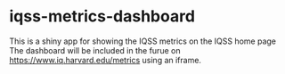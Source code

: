 # iqss-metrics-dashboard

This is a shiny app for showing the IQSS metrics on the IQSS home page
The dashboard will be included in the furue on https://www.iq.harvard.edu/metrics using an iframe.

